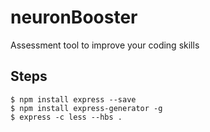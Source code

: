 # neuronBooster
Assessment tool to improve your coding skills

## Steps
```
$ npm install express --save
$ npm install express-generator -g
$ express -c less --hbs .
```
